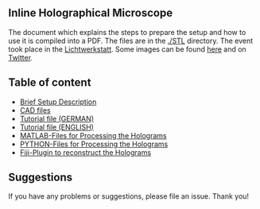## Inline Holographical Microscope 

The document which explains the steps to prepare the setup and how to use it is compiled into a PDF. The files are in the [./STL](./CAD/INLINE_HOLOGRAM) directory. The event took place in the [Lichtwerkstatt](https://lichtwerkstatt-jena.de/). Some images can be found [here](https://www.asp.uni-jena.de/aspmedia/EventsGlobalDocuments/Lichtwerkstatt%20Jena%20%E2%80%93%20Workshop%20Programm%20WS%2018-p-20007520.pdf) and on [Twitter](https://twitter.com/LichtwerkstattJ/status/1055530567821877248).

## Table of content 
- [Brief Setup Description](../../CAD/INLINE_HOLOGRAM/Readme.md)
- [CAD files](../../CAD/INLINE_HOLOGRAM/STL)
- [Tutorial file (GERMAN)](WORKSHOP.pdf)
- [Tutorial file (ENGLISH)](WORKSHOP_english.pdf)
- [MATLAB-Files for Processing the Holograms](./MATLAB)
- [PYTHON-Files for Processing the Holograms](./PYTHON)
- [Fiji-Plugin to reconstruct the Holograms](./FIJI)

## Suggestions
If you have any problems or suggestions, please file an issue. Thank you! 